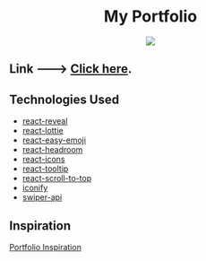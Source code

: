 <h1 align="center">My Portfolio</h1>

<p align="center">
  <kbd>
    <img src="https://user-images.githubusercontent.com/42678932/200072688-40fc8663-b840-4e92-a3c0-d509231c2980.png"></img>
  </kbd>
</p>


## Link ---> **[Click here](https://canteroleandro.netlify.app/)**.

## Technologies Used

-   [react-reveal](https://www.react-reveal.com/)
-   [react-lottie](https://www.npmjs.com/package/react-lottie)
-   [react-easy-emoji](https://github.com/appfigures/react-easy-emoji)
-   [react-headroom](https://github.com/KyleAMathews/react-headroom)
-   [react-icons](https://react-icons.github.io/react-icons)
-   [react-tooltip](https://www.npmjs.com/package/react-tooltip)
-   [react-scroll-to-top](https://www.npmjs.com/package/react-scroll-to-top)
-   [iconify](https://iconify.design/)
-   [swiper-api](https://swiperjs.com/swiper-api)


## Inspiration

[Portfolio Inspiration](https://github.com/1hanzla100/developer-portfolio)
